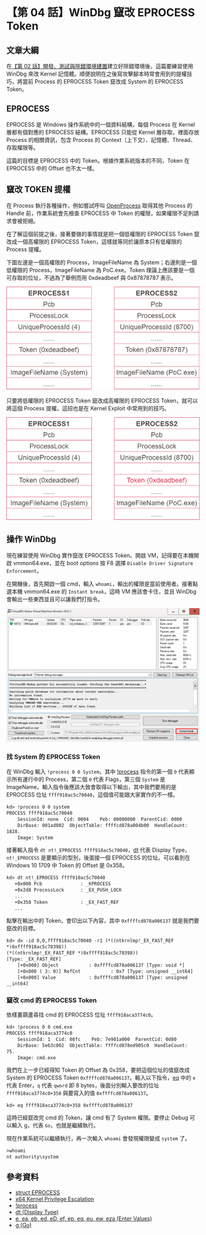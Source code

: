 # 【第 04 話】WinDbg 竄改 EPROCESS Token

## 文章大綱
在[【第 02 話】開發、測試與除錯環境建置](/asset/第%2002%20話)建立好除錯環境後，這篇要練習使用 WinDbg 來改 Kernel 記憶體。順便說明在之後寫攻擊腳本時常會用到的提權技巧，將當前 Process 的 EPROCESS Token 竄改成 System 的 EPROCESS Token。

## EPROCESS
EPROCESS 是 Windows 操作系統中的一個資料結構，每個 Process 在 Kernel 層都有個對應的 EPROCESS 結構。EPROCESS 只能從 Kernel 層存取，裡面存放 Process 的相關資訊，包含 Process 的 Context（上下文）、記憶體、Thread、存取權限等。

這篇的目標是 EPROCESS 中的 Token。根據作業系統版本的不同，Token 在 EPROCESS 中的 Offset 也不太一樣。


## 竄改 TOKEN 提權
在 Process 執行各種操作，例如嘗試呼叫 [OpenProcess](https://learn.microsoft.com/en-us/windows/win32/api/processthreadsapi/nf-processthreadsapi-openprocess) 取得其他 Process 的 Handle 前，作業系統會先檢查 EPROCESS 中 Token 的權限，如果權限不足則請求會被拒絕。

在了解這個前提之後，接著要做的事情就是把一個低權限的 EPROCESS Token 竄改成一個高權限的 EPROCESS Token，這樣就等同於讓原本只有低權限的 Process 提權。

下圖左邊是一個高權限的 Process，ImageFileName 為 System；右邊則是一個低權限的 Process，ImageFileName 為 PoC.exe。Token 理論上應該要是一個可存取的位址，不過為了舉例而用 0xdeadbeef 與 0x87878787 表示。

![](EPROCESS.png)

只要將低權限的 EPROCESS Token 竄改成高權限的 EPROCESS Token，就可以將這個 Process 提權。這招也是在 Kernel Exploit 中常用到的技巧。

![](AbuseToken.png)


## 操作 WinDbg
現在練習使用 WinDbg 實作竄改 EPROCESS Token。開啟 VM，記得要在本機開啟 vmmon64.exe，並在 boot options 按 F8 選擇 `Disable Driver Signature Enforcement`。

在開機後，首先開啟一個 cmd，輸入 `whoami`，輸出的權限是當前使用者。接著點選本機 vmmon64.exe 的 `Instant break`，這時 VM 應該會卡住，並且 WinDbg 會輸出一些東西並且可以讓我們打指令。

![](vmmon.png)

### 找 System 的 EPROCESS Token
在 WinDbg 輸入 `!process 0 0 System`，其中 [!process](https://learn.microsoft.com/en-us/windows-hardware/drivers/debugger/-process) 指令的第一個 `0` 代表顯示所有運行中的 Process，第二個 `0` 代表 Flags，第三個 `System` 是 ImageName。輸入指令後應該大致會取得以下輸出，其中我們要用的是 EPROCESS 位址 `ffff918ac5c70040`，這個值可能跟大家實作的不一樣。

```
kd> !process 0 0 system
PROCESS ffff918ac5c70040
    SessionId: none  Cid: 0004    Peb: 00000000  ParentCid: 0000
    DirBase: 001ad002  ObjectTable: ffffcd878a004b00  HandleCount: 1828.
    Image: System
```

接著輸入指令 `dt nt!_EPROCESS ffff918ac5c70040`，[dt](https://learn.microsoft.com/en-us/windows-hardware/drivers/debugger/dt--display-type-) 代表 Display Type，`nt!_EPROCESS` 是要顯示的型別，後面接一個 EPROCESS 的位址。可以看到在 Windows 10 1709 中 Token 的 Offset 是 0x358。
```
kd> dt nt!_EPROCESS ffff918ac5c70040
   +0x000 Pcb              : _KPROCESS
   +0x2d8 ProcessLock      : _EX_PUSH_LOCK
   ...
   +0x358 Token            : _EX_FAST_REF
   ...
```

點擊在輸出中的 Token，會印出以下內容，其中 `0xffffcd878a006137` 就是我們要竄改的目標。
```
kd> dx -id 0,0,ffff918ac5c70040 -r1 (*((ntkrnlmp!_EX_FAST_REF *)0xffff918ac5c70398))
(*((ntkrnlmp!_EX_FAST_REF *)0xffff918ac5c70398))                 [Type: _EX_FAST_REF]
    [+0x000] Object           : 0xffffcd878a006137 [Type: void *]
    [+0x000 ( 3: 0)] RefCnt           : 0x7 [Type: unsigned __int64]
    [+0x000] Value            : 0xffffcd878a006137 [Type: unsigned __int64]
```

### 竄改 cmd 的 EPROCESS Token
依樣畫葫蘆尋找 cmd 的 EPROCESS 位址 `ffff918aca3774c0`。
```
kd> !process 0 0 cmd.exe
PROCESS ffff918aca3774c0
    SessionId: 1  Cid: 08fc    Peb: 7e901a000  ParentCid: 0d80
    DirBase: 5e63c002  ObjectTable: ffffcd878ed905c0  HandleCount:  75.
    Image: cmd.exe
```

我們在上一步已經得知 Token 的 Offset 為 0x358，要把這個位址的值竄改成 System 的 EPROCESS Token `0xffffcd878a006137`。輸入以下指令，[eq](https://learn.microsoft.com/en-us/windows-hardware/drivers/debugger/e--ea--eb--ed--ed--ef--ep--eq--eu--ew--eza--ezu--enter-values-) 中的 `e` 代表 Enter，`q` 代表 `qword` 即 8 bytes，後面分別輸入要改的位址 `ffff918aca3774c0+358` 與要寫入的值 `0xffffcd878a006137`。
```
kd> eq ffff918aca3774c0+358 0xffffcd878a006137
```

這時已經竄改完 cmd 的 Token，讓 cmd 有了 System 權限。要停止 Debug 可以輸入 [g](https://learn.microsoft.com/en-us/windows-hardware/drivers/debugger/g--go-)，代表 `Go`，也就是繼續執行。

現在作業系統可以繼續執行，再一次輸入 `whoami` 會發現權限變成 `system` 了。
```
>whoami
nt authority\system
```


## 參考資料
- [struct EPROCESS](https://www.nirsoft.net/kernel_struct/vista/EPROCESS.html)
- [x64 Kernel Privilege Escalation](https://mcdcyber.wordpress.com/2011/03/07/x64-kernel-privilege-escalation/)
- [!process](https://learn.microsoft.com/en-us/windows-hardware/drivers/debugger/-process)
- [dt (Display Type)](https://learn.microsoft.com/en-us/windows-hardware/drivers/debugger/dt--display-type-)
- [e, ea, eb, ed, eD, ef, ep, eq, eu, ew, eza (Enter Values)](https://learn.microsoft.com/en-us/windows-hardware/drivers/debugger/e--ea--eb--ed--ed--ef--ep--eq--eu--ew--eza--ezu--enter-values-)
- [g (Go)](https://learn.microsoft.com/en-us/windows-hardware/drivers/debugger/g--go-)